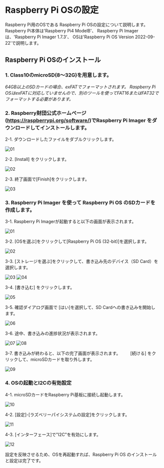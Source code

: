 # Raspberry Pi OSの設定

Raspberry Pi用のOSである Raspberry Pi OSの設定について説明します。  
Raspberry Pi本体は'Raspberry Pi4 ModelB'、
Raspberry Pi Imagerは、'Raspberry Pi Imager 1.7.3'、
OSは'Raspberry Pi OS Version 2022-09-22'で説明します。

## Raspberry Pi OSのインストール  

###	1. Class10のmicroSD(8～32G)を用意します。

*64GB以上のSDカードの場合、exFATでフォーマットされます。
Raspberry Pi OSはexFATに対応していませんので、別のツールを使ってFAT16またはFAT32でフォーマットする必要があります。*

### 2. Raspberry財団公式ホームページ(https://raspberrypi.org/software/)でRaspberry Pi Imager をダウンロードしてインストールします。

2-1. ダウンロードしたファイルをダブルクリックします。

![01](./img/imager-00.png)  

2-2. [Install] をクリックします。

![02](./img/imager-01.png)  

2-3. 終了画面で[Finish]をクリックします。

![03](./img/imager-02.png)  

### 3. Raspberry Pi Imager を使って Raspberry Pi OS のSDカードを作成します。

3-1. Raspberry Pi Imagerが起動すると以下の画面が表示されます。

   ![01](./img/osinstall-01.png)  

3-2. [OSを選ぶ]をクリックして[Raspberry Pi OS (32-bit)]を選択します。

   ![02](./img/osinstall-02.png) 

3-3. [ストレージを選ぶ]をクリックして、書き込み先のデバイス（SD Card）を選択します。
 
  ![03](./img/osinstall-03.png) 
  ![04](./img/osinstall-04.png) 

3-4. [書き込む] をクリックします。

  ![05](./img/osinstall-05.png) 

3-5. 確認ダイアログ画面で [はい]を選択して、SD Cardへの書き込みを開始します。

  ![06](./img/osinstall-06.png) 

3-6. 途中、書き込みの進捗状況が表示されます。

  ![07](./img/osinstall-07.png) 
  ![08](./img/osinstall-08.png) 

3-7. 書き込みが終わると、以下の完了画面が表示されます。
　　[続ける] をクリックして、microSDカードを取り外します。

  ![09](./img/osinstall-09.png) 

### 4. OSの起動とI2Cの有効設定

4-1. microSDカードをRaspberry Pi基板に接続し起動します。  

  ![10](./img/osinstall-10.png) 

4-2. [設定]-[ラズベリーパイシステムの設定]をクリックします。

  ![11](./img/osinstall-11.png) 

4-3. [インターフェース]で"I2C"を有効にします。

   ![12](./img/i2cSetting-01.png)  

設定を反映させるため、OSを再起動すれば、Raspberry Pi OS のインストールと設定は完了です。